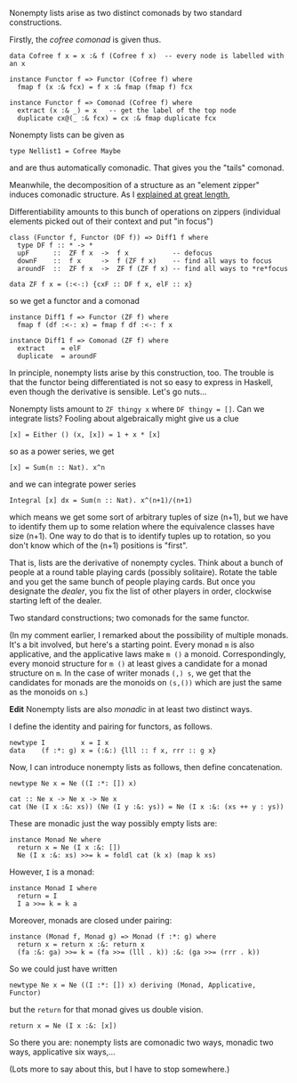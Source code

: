 Nonempty lists arise as two distinct comonads by two standard constructions.

Firstly, the *cofree comonad* is given thus.

    data Cofree f x = x :& f (Cofree f x)  -- every node is labelled with an x

    instance Functor f => Functor (Cofree f) where
      fmap f (x :& fcx) = f x :& fmap (fmap f) fcx

    instance Functor f => Comonad (Cofree f) where
      extract (x :& _) = x   -- get the label of the top node
      duplicate cx@(_ :& fcx) = cx :& fmap duplicate fcx

Nonempty lists can be given as

    type Nellist1 = Cofree Maybe

and are thus automatically comonadic. That gives you the "tails" comonad.

Meanwhile, the decomposition of a structure as an "element zipper" induces comonadic structure. As I [explained at great length](https://stackoverflow.com/questions/25554062/zipper-comonads-generically),

Differentiability amounts to this bunch of operations on zippers (individual elements picked out of their context and put "in focus")

    class (Functor f, Functor (DF f)) => Diff1 f where
      type DF f :: * -> *
      upF      ::  ZF f x  ->  f x           -- defocus
      downF    ::  f x     ->  f (ZF f x)    -- find all ways to focus
      aroundF  ::  ZF f x  ->  ZF f (ZF f x) -- find all ways to *re*focus

    data ZF f x = (:<-:) {cxF :: DF f x, elF :: x}

so we get a functor and a comonad

    instance Diff1 f => Functor (ZF f) where
      fmap f (df :<-: x) = fmap f df :<-: f x

    instance Diff1 f => Comonad (ZF f) where
      extract    = elF
      duplicate  = aroundF

In principle, nonempty lists arise by this construction, too. The trouble is that the functor being differentiated is not so easy to express in Haskell, even though the derivative is sensible. Let's go nuts...

Nonempty lists amount to `ZF thingy x` where `DF thingy = []`. Can we integrate lists? Fooling about algebraically might give us a clue

    [x] = Either () (x, [x]) = 1 + x * [x]

so as a power series, we get

    [x] = Sum(n :: Nat). x^n

and we can integrate power series

    Integral [x] dx = Sum(n :: Nat). x^(n+1)/(n+1)

which means we get some sort of arbitrary tuples of size (n+1), but we have to identify them up to some relation where the equivalence classes have size (n+1). One way to do that is to identify tuples up to rotation, so you don't know which of the (n+1) positions is "first".

That is, lists are the derivative of nonempty cycles. Think about a bunch of people at a round table playing cards (possibly solitaire). Rotate the table and you get the same bunch of people playing cards. But once you designate the *dealer*, you fix the list of other players in order, clockwise starting left of the dealer.

Two standard constructions; two comonads for the same functor.

(In my comment earlier, I remarked about the possibility of multiple monads. It's a bit involved, but here's a starting point. Every monad `m` is also applicative, and the applicative laws make `m ()` a monoid. Correspondingly, every monoid structure for `m ()` at least gives a candidate for a monad structure on `m`. In the case of writer monads `(,) s`, we get that the candidates for monads are the monoids on `(s,())` which are just the same as the monoids on `s`.)

**Edit** Nonempty lists are also *monadic* in at least two distinct ways.

I define the identity and pairing for functors, as follows.

    newtype I         x = I x
    data    (f :*: g) x = (:&:) {lll :: f x, rrr :: g x}

Now, I can introduce nonempty lists as follows, then define concatenation.

    newtype Ne x = Ne ((I :*: []) x)

    cat :: Ne x -> Ne x -> Ne x
    cat (Ne (I x :&: xs)) (Ne (I y :&: ys)) = Ne (I x :&: (xs ++ y : ys))

These are monadic just the way possibly empty lists are:

    instance Monad Ne where
      return x = Ne (I x :&: [])
      Ne (I x :&: xs) >>= k = foldl cat (k x) (map k xs)

However, `I` is a monad:

    instance Monad I where
      return = I
      I a >>= k = k a

Moreover, monads are closed under pairing:

    instance (Monad f, Monad g) => Monad (f :*: g) where
      return x = return x :&: return x
      (fa :&: ga) >>= k = (fa >>= (lll . k)) :&: (ga >>= (rrr . k))

So we could just have written

    newtype Ne x = Ne ((I :*: []) x) deriving (Monad, Applicative, Functor)

but the `return` for that monad gives us double vision.

    return x = Ne (I x :&: [x])

So there you are: nonempty lists are comonadic two ways, monadic two ways, applicative six ways,...

(Lots more to say about this, but I have to stop somewhere.)
